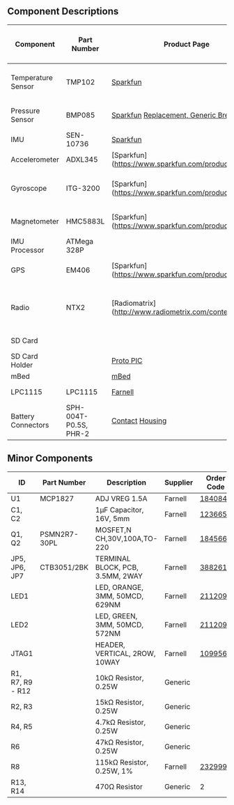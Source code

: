 ## Component Descriptions

| Component | Part Number | Product Page | Schematic / Datasheet | Bus | Weight | Current Draw (Operational @ 3.3V) | Minimum Operating Temperature | Price
| --- | --- | --- | --- | --- | --- | --- | --- | ---
| Temperature Sensor | TMP102 | [Sparkfun](https://www.sparkfun.com/products/9418) | [TI](https://www.sparkfun.com/datasheets/Sensors/Temperature/tmp102.pdf) | I2C 0x90 - 0x96 | | 10µA | -55°C
| Pressure Sensor | BMP085 | [Sparkfun](https://www.sparkfun.com/products/retired/9694) [Replacement, Generic Breakout](http://www.ebay.co.uk/itm/BMP085-Breakout-Barometric-Pressure-Sensor-/321123029556) | [Bosch](http://dlnmh9ip6v2uc.cloudfront.net/datasheets/Sensors/Pressure/BST-BMP085-DS000-06.pdf) | I2C 0xEE || 10µA | -40°C (0°C for full accuracy)
| IMU | SEN-10736 | [Sparkfun](https://www.sparkfun.com/products/10736) | [Sparkfun](http://dlnmh9ip6v2uc.cloudfront.net/datasheets/Sensors/IMU/9DOF-Razor-v22.pdf) |
| Accelerometer | ADXL345 | [Sparkfun] (https://www.sparkfun.com/products/9045) | [Analog Devices] (https://www.sparkfun.com/datasheets/Sensors/Accelerometer/ADXL345.pdf) | I2C 0x1D || 40µA @ 2.5V | -40°C
| Gyroscope | ITG-3200 | [Sparkfun] (https://www.sparkfun.com/products/9793) | [InvenSense] (https://www.sparkfun.com/datasheets/Sensors/Gyro/PS-ITG-3200-00-01.4.pdf) | I2C 0xD0 - 0xD2 || 6.5mA @ 2.5V | -40°C
| Magnetometer | HMC5883L | [Sparkfun] (https://www.sparkfun.com/products/10494) | [Honeywell] (http://dlnmh9ip6v2uc.cloudfront.net/datasheets/Sensors/Magneto/HMC5883L-FDS.pdf) | I2C 0x3C || 100μA @ 2.5V | -30°C
| IMU Processor | ATMega 328P |
| GPS | EM406 | [Sparkfun] (https://www.sparkfun.com/products/465) | [GlobalSat] (https://www.sparkfun.com/datasheets/GPS/EM-406A_User_Manual.PDF) | Serial 8N1 4800 || 70mA @ 4.5-6.5V | -40°C
| Radio | NTX2 | [Radiomatrix] (http://www.radiometrix.com/content/ntx2) | [Radiomatrix] (http://www.radiometrix.com/files/additional/ntx2nrx2.pdf) | Serial RTTY 8N2 50 / 300 || 18mA | -10°C (Will drift anyhow)
| SD Card | | | | SPI 1MHz || 30mA |
| SD Card Holder | | [Proto PIC](http://proto-pic.co.uk/breakout-board-for-microsd-transflash/) | | | | | | £4.59
| mBed || [mBed](mbed.org) | | | | [100mA](http://mbed.org/users/no2chem/notebook/mbed-power-controlconsumption/) |
| LPC1115 | LPC1115 | [Farnell](http://uk.farnell.com/nxp/om13035/lpc1115-lpcxpresso-eval-board/dp/2103787) | [Schematic](http://www.embeddedartists.com/sites/default/files/docs/schematics/LPCXpressoLPC1114revA.pdf) [Datasheet](http://www.nxp.com/documents/data_sheet/LPC111X.pdf) | | | 5mA @ 24MHz | -40°C | £15.15
| Battery Connectors | SPH-004T-P0.5S, PHR-2 | [Contact](http://uk.farnell.com/jsp/search/productdetail.jsp?SKU=1830762) [Housing](http://uk.farnell.com/jsp/search/productdetail.jsp?SKU=3616186) | | | | | | £0.56

## Minor Components

| ID | Part Number | Description | Supplier | Order Code | Quantity
| --- | --- | --- | --- | --- | ---
| U1 | MCP1827 | ADJ VREG 1.5A | Farnell | [1840847](http://uk.farnell.com/jsp/search/productdetail.jsp?id=1840847) | 1
| C1, C2 | | 1µF Capacitor, 16V, 5mm | Farnell | [1236655](http://uk.farnell.com/jsp/search/productdetail.jsp?id=1236655) | 2
| Q1, Q2 | PSMN2R7-30PL | MOSFET,N CH,30V,100A,TO-220 | Farnell | [1845665](http://uk.farnell.com/jsp/search/productdetail.jsp?id=1845665) | 2
| JP5, JP6, JP7 | CTB3051/2BK | TERMINAL BLOCK, PCB, 3.5MM, 2WAY | Farnell | [3882615](http://uk.farnell.com/jsp/search/productdetail.jsp?id=3882615) | 3
| LED1 | | LED, ORANGE, 3MM, 50MCD, 629NM | Farnell | [2112099](http://uk.farnell.com/jsp/search/productdetail.jsp?id=2112099) | 1
| LED2 | | LED, GREEN, 3MM, 50MCD, 572NM | Farnell | [2112096](http://uk.farnell.com/jsp/search/productdetail.jsp?id=2112096) | 1
| JTAG1 | | HEADER, VERTICAL, 2ROW, 10WAY | Farnell | [1099564](http://uk.farnell.com/jsp/search/productdetail.jsp?id=1099564) | 1
| R1, R7, R9 - R12 | | 10kΩ Resistor, 0.25W | Generic | | 6
| R2, R3 | | 15kΩ Resistor, 0.25W | Generic | | 2
| R4, R5 | | 4.7kΩ Resistor, 0.25W | Generic | | 2
| R6 | | 47kΩ Resistor, 0.25W | Generic | | 1
| R8 | | 115kΩ Resistor, 0.25W, 1% | Farnell | [2329996](http://uk.farnell.com/jsp/search/productdetail.jsp?id=2329996) | 1
| R13, R14 | | 470Ω Resistor | Generic | 2
